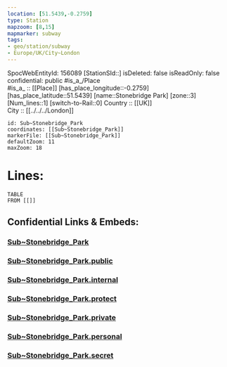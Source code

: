 ```yaml
---
location: [51.5439,-0.2759] 
type: Station 
mapzoom: [8,15] 
mapmarker: subway 
tags:
- geo/station/subway
- Europe/UK/City~London
---
```

SpocWebEntityId: 156089
[StationSId::] 
isDeleted: false
isReadOnly: false
confidential: public
#is_a_/Place  
#is_a_ :: [[Place]] 
[has_place_longitude::-0.2759] 
[has_place_latitude::51.5439] 
[name::Stonebridge Park] 
[zone::3] 
[Num_lines::1] 
[switch-to-Rail::0] 
Country :: [[UK]]  
City :: [[../../../London]]  


```leaflet
id: Sub~Stonebridge_Park
coordinates: [[Sub~Stonebridge_Park]] 
markerFile: [[Sub~Stonebridge_Park]] 
defaultZoom: 11 
maxZoom: 18
```


# Lines: 
```dataview
TABLE 
FROM [[]] 
```


## Confidential Links & Embeds: 

### [Sub~Stonebridge_Park](/_Standards/Earth/Continent/Europe/Europe~North/UK/England/Regions~England/London,Greater/cities~GreaterLondon/Underground/Station/Sub~Stonebridge_Park.md) 

### [Sub~Stonebridge_Park.public](/_public/Earth/Continent/Europe/Europe~North/UK/England/Regions~England/London,Greater/cities~GreaterLondon/Underground/Station/Sub~Stonebridge_Park.public.md) 

### [Sub~Stonebridge_Park.internal](/_internal/Earth/Continent/Europe/Europe~North/UK/England/Regions~England/London,Greater/cities~GreaterLondon/Underground/Station/Sub~Stonebridge_Park.internal.md) 

### [Sub~Stonebridge_Park.protect](/_protect/Earth/Continent/Europe/Europe~North/UK/England/Regions~England/London,Greater/cities~GreaterLondon/Underground/Station/Sub~Stonebridge_Park.protect.md) 

### [Sub~Stonebridge_Park.private](/_private/Earth/Continent/Europe/Europe~North/UK/England/Regions~England/London,Greater/cities~GreaterLondon/Underground/Station/Sub~Stonebridge_Park.private.md) 

### [Sub~Stonebridge_Park.personal](/_personal/Earth/Continent/Europe/Europe~North/UK/England/Regions~England/London,Greater/cities~GreaterLondon/Underground/Station/Sub~Stonebridge_Park.personal.md) 

### [Sub~Stonebridge_Park.secret](/_secret/Earth/Continent/Europe/Europe~North/UK/England/Regions~England/London,Greater/cities~GreaterLondon/Underground/Station/Sub~Stonebridge_Park.secret.md)

